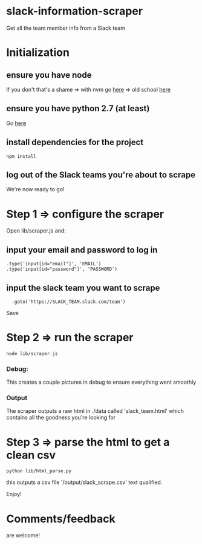 # slack-information-scraper
Get all the team member info from a Slack team

# Initialization
## ensure you have node
If you don't that's a shame 
	=> with nvm go [here](https://www.digitalocean.com/community/tutorials/how-to-install-node-js-with-nvm-node-version-manager-on-a-vps)
	=> old school [here](https://nodejs.org/en/download/)

## ensure you have python 2.7 (at least)
Go [here](https://www.python.org/downloads/)

## install dependencies for the project
```
npm install
```

## log out of the Slack teams you're about to scrape

We're now ready to go!

# Step 1 => configure the scraper

Open lib/scraper.js and: 

## input your email and password to log in
```
.type('input[id="email"]', 'EMAIL') 
.type('input[id="password"]', 'PASSWORD')
```

## input the slack team you want to scrape
```
  .goto('https://SLACK_TEAM.slack.com/team')
```

Save

# Step 2 => run the scraper
```
node lib/scraper.js 
```

### Debug:
This creates a couple pictures in debug to ensure everything went smoothly

### Output
The scraper outputs a raw html in ./data called 'slack_team.html' which contains all the goodness you're looking for


# Step 3 => parse the html to get a clean csv
```
python lib/html_parse.py 
```

this outputs a csv file '/output/slack_scrape.csv' text qualified.

Enjoy!


# Comments/feedback 
are welcome!